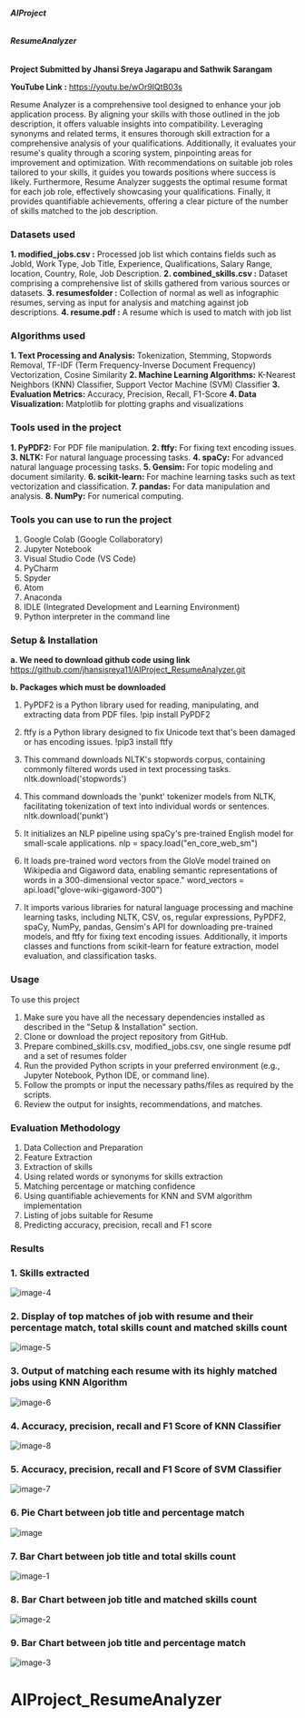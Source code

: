 ###### **AIProject**
###### **ResumeAnalyzer**

**Project Submitted by Jhansi Sreya Jagarapu and Sathwik Sarangam**

**YouTube Link :** https://youtu.be/wOr9IQtB03s

Resume Analyzer is a comprehensive tool designed to enhance your job application process. By aligning your skills with those outlined in the job description, it offers valuable insights into compatibility. Leveraging synonyms and related terms, it ensures thorough skill extraction for a comprehensive analysis of your qualifications. Additionally, it evaluates your resume's quality through a scoring system, pinpointing areas for improvement and optimization. With recommendations on suitable job roles tailored to your skills, it guides you towards positions where success is likely. Furthermore, Resume Analyzer suggests the optimal resume format for each job role, effectively showcasing your qualifications. Finally, it provides quantifiable achievements, offering a clear picture of the number of skills matched to the job description.

### **Datasets used**

**1. modified_jobs.csv :** Processed job list which contains fields such as JobId, Work Type, Job Title, Experience, Qualifications, Salary Range, location, Country, Role, Job Description.
**2. combined_skills.csv :** Dataset comprising a comprehensive list of skills gathered from various sources or datasets.
**3. resumesfolder :** Collection of normal as well as infographic resumes, serving as input for analysis and matching against job descriptions.
**4. resume.pdf :** A resume which is used to match with job list

### **Algorithms used**

**1. Text Processing and Analysis:**
    Tokenization,
    Stemming,
    Stopwords Removal,
    TF-IDF (Term Frequency-Inverse Document Frequency) Vectorization,
    Cosine Similarity
**2. Machine Learning Algorithms:**
    K-Nearest Neighbors (KNN) Classifier,
    Support Vector Machine (SVM) Classifier
**3. Evaluation Metrics:**
    Accuracy,
    Precision,
    Recall,
    F1-Score
**4. Data Visualization:**
    Matplotlib for plotting graphs and visualizations


### **Tools used in the project**

**1. PyPDF2:** For PDF file manipulation.
**2. ftfy:** For fixing text encoding issues.
**3. NLTK:** For natural language processing tasks.
**4. spaCy:** For advanced natural language processing tasks.
**5. Gensim:** For topic modeling and document similarity.
**6. scikit-learn:** For machine learning tasks such as text vectorization and classification.
**7. pandas:** For data manipulation and analysis.
**8. NumPy:** For numerical computing.

### **Tools you can use to run the project**

1. Google Colab (Google Collaboratory)
2. Jupyter Notebook
3. Visual Studio Code (VS Code)
4. PyCharm
5. Spyder
6. Atom
7. Anaconda
8. IDLE (Integrated Development and Learning Environment)
9. Python interpreter in the command line


### **Setup & Installation**

**a. We need to download github code using link**
https://github.com/jhansisreya11/AIProject_ResumeAnalyzer.git

**b. Packages which must be downloaded**

1. PyPDF2 is a Python library used for reading, manipulating, and extracting data from PDF files.
   !pip install PyPDF2

2. ftfy is a Python library designed to fix Unicode text that's been damaged or has encoding issues.
   !pip3 install ftfy

3. This command downloads NLTK's stopwords corpus, containing commonly filtered words used in text processing tasks.
   nltk.download('stopwords')

4. This command downloads the 'punkt' tokenizer models from NLTK, facilitating tokenization of text into individual words or sentences.
   nltk.download('punkt')

5. It initializes an NLP pipeline using spaCy's pre-trained English model for small-scale applications.
   nlp = spacy.load("en_core_web_sm")

6. It loads pre-trained word vectors from the GloVe model trained on Wikipedia and Gigaword data, enabling semantic representations of words in a 300-dimensional vector space."
   word_vectors = api.load("glove-wiki-gigaword-300")

7. It imports various libraries for natural language processing and machine learning tasks, including NLTK, CSV, os, regular expressions, PyPDF2, spaCy, NumPy, pandas, Gensim's API for downloading pre-trained models, and ftfy for fixing text encoding issues. Additionally, it imports classes and functions from scikit-learn for feature extraction, model evaluation, and classification tasks.

### **Usage**

To use this project

1. Make sure you have all the necessary dependencies installed as described in the "Setup & Installation" section.
2. Clone or download the project repository from GitHub.
3. Prepare combined_skills.csv, modified_jobs.csv, one single resume pdf and a set of resumes folder 
4. Run the provided Python scripts in your preferred environment (e.g., Jupyter Notebook, Python IDE, or command line).
5. Follow the prompts or input the necessary paths/files as required by the scripts.
6. Review the output for insights, recommendations, and matches.

### **Evaluation Methodology**

1. Data Collection and Preparation
2. Feature Extraction
3. Extraction of skills 
4. Using related words or synonyms for skills extraction
5. Matching percentage or matching confidence
6. Using quantifiable achievements for KNN and SVM algorithm implementation
7. Listing of jobs suitable for Resume
8. Predicting accuracy, precision, recall and F1 score

### **Results** 

### **1. Skills extracted**
![image-4](https://github.com/jhansisreya11/AIProject_ResumeAnalyzer/assets/162237187/1aee75c6-2792-4039-b93c-c921a6582588)

### **2. Display of top matches of job with resume and their percentage match, total skills count and matched skills count**
![image-5](https://github.com/jhansisreya11/AIProject_ResumeAnalyzer/assets/162237187/42389444-01a5-4b38-aee5-0072ca3e98ed)

### **3. Output of matching each resume with its highly matched jobs using KNN Algorithm**
![image-6](https://github.com/jhansisreya11/AIProject_ResumeAnalyzer/assets/162237187/4a34b231-dcdb-4356-8ab3-39f5370896b0)

### **4. Accuracy, precision, recall and F1 Score of KNN Classifier**
![image-8](https://github.com/jhansisreya11/AIProject_ResumeAnalyzer/assets/162237187/0d8c3fe5-972c-48c6-9de2-aee8a64c938b)

### **5. Accuracy, precision, recall and F1 Score of SVM Classifier**
![image-7](https://github.com/jhansisreya11/AIProject_ResumeAnalyzer/assets/162237187/34b77899-5530-4650-b901-f719dc1c7901)

### **6. Pie Chart between job title and percentage match**
![image](https://github.com/jhansisreya11/AIProject_ResumeAnalyzer/assets/162237187/d518a5aa-dd28-491e-93cd-9529fed975a0)

### **7. Bar Chart between job title and total skills count**
![image-1](https://github.com/jhansisreya11/AIProject_ResumeAnalyzer/assets/162237187/28f290b0-fe99-4dc3-afab-3625a71c71d4)

### **8. Bar Chart between job title and matched skills count**
![image-2](https://github.com/jhansisreya11/AIProject_ResumeAnalyzer/assets/162237187/67fe5263-9d23-4124-ae03-49e4e63c96a6)

### **9. Bar Chart between job title and percentage match**
![image-3](https://github.com/jhansisreya11/AIProject_ResumeAnalyzer/assets/162237187/603ebcee-1c91-4d9d-a2e3-376f1d6de2a9)


























# AIProject_ResumeAnalyzer
